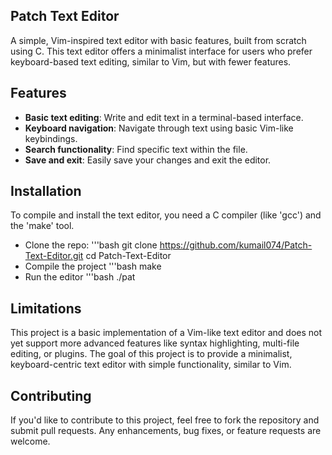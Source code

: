 ## Patch Text Editor
A simple, Vim-inspired text editor with basic features, built from scratch using C. This text editor offers a minimalist interface for users who prefer keyboard-based text editing, similar to Vim, but with fewer features.

## Features
- **Basic text editing**: Write and edit text in a terminal-based interface.
- **Keyboard navigation**: Navigate through text using basic Vim-like keybindings.
- **Search functionality**: Find specific text within the file.
- **Save and exit**: Easily save your changes and exit the editor.

## Installation
To compile and install the text editor, you need a C compiler (like 'gcc') and the 'make' tool.  
- Clone the repo:
'''bash
git clone https://github.com/kumail074/Patch-Text-Editor.git
cd Patch-Text-Editor
- Compile the project
'''bash
make
- Run the editor
'''bash
./pat

## Limitations
This project is a basic implementation of a Vim-like text editor and does not yet support more advanced features like syntax highlighting, multi-file editing, or plugins. The goal of this project is to provide a minimalist, keyboard-centric text editor with simple functionality, similar to Vim.  

## Contributing
If you'd like to contribute to this project, feel free to fork the repository and submit pull requests. Any enhancements, bug fixes, or feature requests are welcome.

